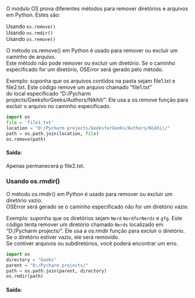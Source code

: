 O módulo OS prova diferentes métodos para remover diretórios e arquivos em Python. Estes são:

Usando `os.remove()`<br>
Usando `os.rmdir()`<br>
Usando `os.remove()`

O método os.remove() em Python é usado para remover ou excluir um caminho de arquivo.<br>
Este método não pode remover ou excluir um diretório. Se o caminho especificado for um diretório, OSError será gerado pelo método.

Exemplo: suponha que os arquivos contidos na pasta sejam file1.txt e file2.txt. Este código remove um arquivo chamado “file1.txt”<br>
do local especificado “D:/Pycharm projects/GeeksforGeeks/Authors/Nikhil/”. Ele usa a os.remove função para excluir o arquivo no caminho especificado.

```python
import os 
file = 'file1.txt'
location = "D:/Pycharm projects/GeeksforGeeks/Authors/Nikhil/"
path = os.path.join(location, file) 
os.remove(path) 
```

#### Saída:

Apenas permanecerá p file2.txt.

### Usando os.rmdir()

O método os.rmdir() em Python é usado para remover ou excluir um diretório vazio.<br>
OSError será gerado se o caminho especificado não for um diretório vazio.

Exemplo: suponha que os diretórios sejam `Nerd` `NerdforNerds` e `gfg`. Este código tenta remover um diretório chamado `Nerds` localizado em<br>
“D:/Pycharm projects/”. Ele usa a os.rmdir função para excluir o diretório. Se o diretório estiver vazio, ele será removido.<br>
Se contiver arquivos ou subdiretórios, você poderá encontrar um erro.

```python
import os 
directory = "Geeks"
parent = "D:/Pycharm projects/"
path = os.path.join(parent, directory) 
os.rmdir(path) 
```

#### Saída:

